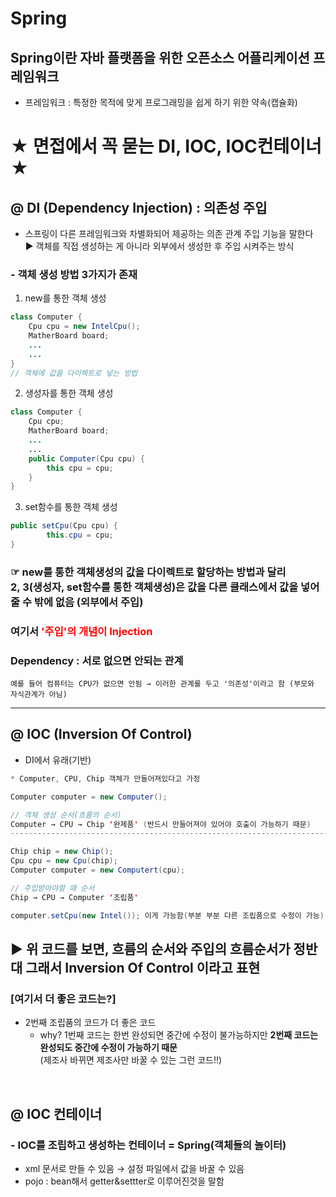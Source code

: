 # Spring 
## Spring이란 자바 플랫폼을 위한 오픈소스 어플리케이션 프레임워크 
- 프레임워크 : 특정한 목적에 맞게 프로그래밍을 쉽게 하기 위한 약속(캡슐화)


# ★ 면접에서 꼭 묻는 DI, IOC, IOC컨테이너 ★

## @ DI (Dependency Injection) : 의존성 주입 
- 스프링이 다른 프레임워크와 차별화되어 제공하는 의존 관계 주입 기능을 말한다 <br>
▶ 객체를 직접 생성하는 게 아니라 외부에서 생성한 후 주입 시켜주는 방식

### - 객체 생성 방법 3가지가 존재
1. new를 통한 객체 생성
```java
class Computer {
	Cpu cpu = new IntelCpu();
	MatherBoard board;
	...
	...	
}
// 객체에 값을 다이렉트로 넣는 방법
```

2. 생성자를 통한 객체 생성 
```java
class Computer {
	Cpu cpu;
	MatherBoard board;
	...
	...
	public Computer(Cpu cpu) {
		this cpu = cpu;
	}	
}
```

3. set함수를 통한 객체 생성
```java
public setCpu(Cpu cpu) {
		this.cpu = cpu;
}
``` 

### ☞ new를 통한 객체생성의 값을 다이렉트로 할당하는 방법과 달리 <br> 2, 3(생성자, set함수를 통한 객체생성)은 값을 다른 클래스에서 값을 넣어줄 수 밖에 없음 (외부에서 주입) 
### 여기서 <span style= "color:red">'주입'의 개념이 Injection </sapn>
### Dependency : 서로 없으면 안되는 관계
```
예를 들어 컴퓨터는 CPU가 없으면 안됨 → 이러한 관계를 두고 '의존성'이라고 함 (부모와 자식관계가 아님)
```

---

## @ IOC (Inversion Of Control) 
- DI에서 유래(기반)
```java
* Computer, CPU, Chip 객체가 만들어져있다고 가정

Computer computer = new Computer();

// 객체 생성 순서(흐름의 순서)
Computer → CPU → Chip '완제품' (반드시 만들어져야 있어야 호출이 가능하기 때문) 
-------------------------------------------------------------------------------

Chip chip = new Chip();
Cpu cpu = new Cpu(chip);
Computer computer = new Computert(cpu);

// 주입받아야할 때 순서 
Chip → CPU → Computer '조립품'

computer.setCpu(new Intel()); 이게 가능함(부분 부분 다른 조립품으로 수정이 가능)
```
## ▶ 위 코드를 보면, 흐름의 순서와 주입의 흐름순서가 **정반대** 그래서 **Inversion Of Control** 이라고 표현
### [여기서 더 좋은 코드는?] 
- 2번째 조립품의 코드가 더 좋은 코드
    - why? 1번째 코드는 한번 완성되면 중간에 수정이 불가능하지만 **2번째 코드는 완성되도 중간에 수정이 가능하기 때문**<br> (제조사 바뀌면 제조사만 바꿀 수 있는 그런 코드!!)

<br>

## @ IOC 컨테이너
### - IOC를 조립하고 생성하는 컨테이너 = Spring(객체들의 놀이터)
- xml 문서로 만들 수 있음 → 설정 파일에서 값을 바꿀 수 있음 
- pojo : bean해서 getter&settter로 이루어진것을 말함 

